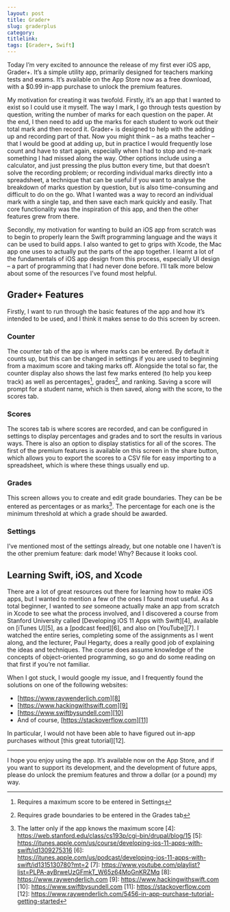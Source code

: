 ```yaml
---
layout: post
title: Grader+
slug: graderplus
category: 
titlelink: 
tags: [Grader+, Swift]
---
```


Today I’m very excited to announce the release of my first ever iOS app, Grader+. It’s a simple utility app, primarily designed for teachers marking tests and exams. It’s available on the App Store now as a free download, with a $0.99 in-app purchase to unlock the premium features.

My motivation for creating it was twofold. Firstly, it’s an app that I wanted to exist so I could use it myself. The way I mark, I go through tests question by question, writing the number of marks for each question on the paper. At the end, I then need to add up the marks for each student to work out their total mark and then record it. Grader+ is designed to help with the adding up and recording part of that. Now you might think – as a maths teacher – that I would be good at adding up, but in practice I would frequently lose count and have to start again, especially when I had to stop and re-mark something I had missed along the way. Other options include using a calculator, and just pressing the plus button every time, but that doesn’t solve the recording problem; or recording individual marks directly into a spreadsheet, a technique that can be useful if you want to analyse the breakdown of marks question by question, but is also time-consuming and difficult to do on the go. What I wanted was a way to record an individual mark with a single tap, and then save each mark quickly and easily. That core functionality was the inspiration of this app, and then the other features grew from there.

Secondly, my motivation for wanting to build an iOS app from scratch was to begin to properly learn the Swift programming language and the ways it can be used to build apps. I also wanted to get to grips with Xcode, the Mac app one uses to actually put the parts of the app together. I learnt a lot of the fundamentals of iOS app design from this process, especially UI design – a part of programming that I had never done before. I’ll talk more below about some of the resources I’ve found most helpful.

## Grader+ Features

Firstly, I want to run through the basic features of the app and how it’s intended to be used, and I think it makes sense to do this screen by screen.

### Counter
The counter tab of the app is where marks can be entered. By default it counts up, but this can be changed in settings if you are used to beginning from a maximum score and taking marks off. Alongside the total so far, the counter display also shows the last few marks entered (to help you keep track) as well as percentages[^1], grades[^2], and ranking. Saving a score will prompt for a student name, which is then saved, along with the score, to the scores tab.

### Scores
The scores tab is where scores are recorded, and can be configured in settings to display percentages and grades and to sort the results in various ways. There is also an option to display statistics for all of the scores. The first of the premium features is available on this screen in the share button, which allows you to export the scores to a CSV file for easy importing to a spreadsheet, which is where these things usually end up.

### Grades
This screen allows you to create and edit grade boundaries. They can be be entered as percentages or as marks[^3]. The percentage for each one is the minimum threshold at which a grade should be awarded.

### Settings
I’ve mentioned most of the settings already, but one notable one I haven’t is the other premium feature: dark mode! Why? Because it looks cool.

## Learning Swift, iOS, and Xcode

There are a lot of great resources out there for learning how to make iOS apps, but I wanted to mention a few of the ones I found most useful. As a total beginner, I wanted to _see_ someone actually make an app from scratch in Xcode to see what the process involved, and I discovered a course from Stanford University called [Developing iOS 11 Apps with Swift][4], available on [iTunes U][5], as a [podcast feed][6], and also on [YouTube][7]. I watched the entire series, completing some of the assignments as I went along, and the lecturer, Paul Hegarty, does a really good job of explaining the ideas and techniques. The course does assume knowledge of the concepts of object-oriented programming, so go and do some reading on that first if you’re not familiar.

When I got stuck, I would google my issue, and I frequently found the solutions on one of the following websites:
- [https://www.raywenderlich.com][8]
- [https://www.hackingwithswift.com][9]
- [https://www.swiftbysundell.com][10]
- And of course, [https://stackoverflow.com][11]

In particular, I would not have been able to have figured out in-app purchases without [this great tutorial][12].

---

I hope you enjoy using the app. It’s available now on the App Store, and if you want to support its development, and the development of future apps, please do unlock the premium features and throw a dollar (or a pound) my way.


[^1]: Requires a maximum score to be entered in Settings
[^2]: Requires grade boundaries to be entered in the Grades tab
[^3]: The latter only if the app knows the maximum score
[4]: https://web.stanford.edu/class/cs193p/cgi-bin/drupal/blog/15
[5]: https://itunes.apple.com/us/course/developing-ios-11-apps-with-swift/id1309275316
[6]: https://itunes.apple.com/us/podcast/developing-ios-11-apps-with-swift/id1315130780?mt=2
[7]: https://www.youtube.com/playlist?list=PLPA-ayBrweUzGFmkT_W65z64MoGnKRZMq
[8]: https://www.raywenderlich.com
[9]: https://www.hackingwithswift.com
[10]: https://www.swiftbysundell.com
[11]: https://stackoverflow.com
[12]: https://www.raywenderlich.com/5456-in-app-purchase-tutorial-getting-started